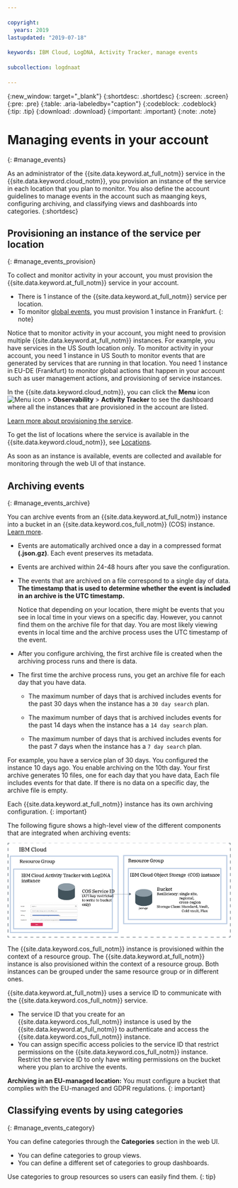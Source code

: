 ```yaml
---

copyright:
  years: 2019
lastupdated: "2019-07-18"

keywords: IBM Cloud, LogDNA, Activity Tracker, manage events

subcollection: logdnaat

---
```


{:new_window: target="_blank"}
{:shortdesc: .shortdesc}
{:screen: .screen}
{:pre: .pre}
{:table: .aria-labeledby="caption"}
{:codeblock: .codeblock}
{:tip: .tip}
{:download: .download}
{:important: .important}
{:note: .note}


# Managing events in your account
{: #manage_events}

As an administrator of the {{site.data.keyword.at_full_notm}} service in the {{site.data.keyword.cloud_notm}}, you provision an instance of the service in each location that you plan to monitor. You also define the account guidelines to manage events in the account such as maanging keys, configuring archiving, and classifying views and dashboards into categories.
{:shortdesc}


## Provisioning an instance of the service per location
{: #manage_events_provision}

To collect and monitor activity in your account, you must provision the {{site.data.keyword.at_full_notm}} service in your account. 

* There is 1 instance of the {{site.data.keyword.at_full_notm}} service per location.
* To monitor [global events](/docs/services/Activity-Tracker-with-LogDNA?topic=logdnaat-monitor_events#mon_def_global), you must provision 1 instance in Frankfurt. 
{: note}

Notice that to monitor activity in your account, you might need to provision multiple {{site.data.keyword.at_full_notm}} instances. For example, you have services in the US South location only. To monitor activity in your account, you need 1 instance in US South to monitor events that are generated by services that are running in that location. You need 1 instance in EU-DE (Frankfurt) to monitor global actions that happen in your account such as user management actions, and provisioning of service instances. 

In the {{site.data.keyword.cloud_notm}}, you can click the **Menu** icon ![Menu icon](../icons/icon_hamburger.svg) > **Observability** > **Activity Tracker** to see the dashboard where all the instances that are provisioned in the account are listed. 

[Learn more about provisioning the service](/docs/services/Activity-Tracker-with-LogDNA?topic=logdnaat-provision).

To get the list of locations where the service is available in the {{site.data.keyword.cloud_notm}}, see [Locations](/docs/services/Activity-Tracker-with-LogDNA?topic=logdnaat-regions).

As soon as an instance is available, events are collected and available for monitoring through the web UI of that instance.



## Archiving events
{: #manage_events_archive}

You can archive events from an {{site.data.keyword.at_full_notm}} instance into a bucket in an {{site.data.keyword.cos_full_notm}} (COS) instance. [Learn more](/docs/services/Activity-Tracker-with-LogDNA?topic=logdnaat-archiving).

* Events are automatically archived once a day in a compressed format **(.json.gz)**. Each event preserves its metadata.
* Events are archived within 24-48 hours after you save the configuration. 
* The events that are archived on a file correspond to a single day of data. **The timestamp that is used to determine whether the event is included in an archive is the UTC timestamp.**

    Notice that depending on your location, there might be events that you see in local time in your views on a specific day. However, you cannot find them on the archive file for that day. You are most likely viewing events in local time and the archive process uses the UTC timestamp of the event.

* After you configure archiving, the first archive file is created when the archiving process runs and there is data.
* The first time the archive process runs, you get an archive file for each day that you have data.

    * The maximum number of days that is archived includes events for the past 30 days when the instance has a `30 day search` plan.

    * The maximum number of days that is archived includes events for the past 14 days when the instance has a `14 day search` plan.

    * The maximum number of days that is archived includes events for the past 7 days when the instance has a `7 day search` plan.

For example, you have a service plan of 30 days. You configured the instance 10 days ago. You enable archiving on the 10th day. Your first archive generates 10 files, one for each day that you have data, Each file includes events for that date. If there is no data on a specific day, the archive file is empty.

Each {{site.data.keyword.at_full_notm}} instance has its own archiving configuration.
{: important}

The following figure shows a high-level view of the different components that are integrated when archiving events:

![High-level view archiving events](images/archive.png "High-level view archiving events")

The {{site.data.keyword.cos_full_notm}} instance is provisioned within the context of a resource group. The {{site.data.keyword.at_full_notm}} instance is also provisioned within the context of a resource group. Both instances can be grouped under the same resource group or in different ones. 

{{site.data.keyword.at_full_notm}} uses a service ID to communicate with the {{site.data.keyword.cos_full_notm}} service.
* The service ID that you create for an {{site.data.keyword.cos_full_notm}} instance is used by the {{site.data.keyword.at_full_notm}} to authenticate and access the {{site.data.keyword.cos_full_notm}} instance. 
* You can assign specific access policies to the service ID that restrict permissions on the {{site.data.keyword.cos_full_notm}} instance. Restrict the service ID to only have writing permissions on the bucket where you plan to archive the events.

**Archiving in an EU-managed location:** You must configure a bucket that complies with the EU-managed and GDPR regulations.
{: important}



## Classifying events by using categories
{: #manage_events_category}

You can define categories through the **Categories** section in the web UI. 

* You can define categories to group views. 
* You can define a different set of categories to group dashboards.

Use categories to group resources so users can easily find them. 
{: tip}






